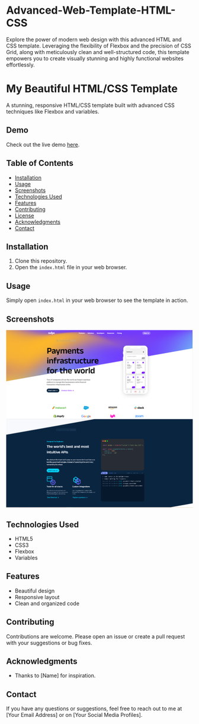 # Advanced-Web-Template-HTML-CSS

Explore the power of modern web design with this advanced HTML and CSS template. Leveraging the flexibility of Flexbox and the precision of CSS Grid, along with meticulously clean and well-structured code, this template empowers you to create visually stunning and highly functional websites effortlessly.

# My Beautiful HTML/CSS Template

A stunning, responsive HTML/CSS template built with advanced CSS techniques like Flexbox and variables.

## Demo

Check out the live demo [here](https://your-demo-link.com).

## Table of Contents

- [Installation](#installation)
- [Usage](#usage)
- [Screenshots](#screenshots)
- [Technologies Used](#technologies-used)
- [Features](#features)
- [Contributing](#contributing)
- [License](#license)
- [Acknowledgments](#acknowledgments)
- [Contact](#contact)

## Installation

1. Clone this repository.
2. Open the `index.html` file in your web browser.

## Usage

Simply open `index.html` in your web browser to see the template in action.

## Screenshots

![Screenshot 1](/Capture.PNG)
![Screenshot 2](/Capture2.PNG)

## Technologies Used

- HTML5
- CSS3
- Flexbox
- Variables

## Features

- Beautiful design
- Responsive layout
- Clean and organized code

## Contributing

Contributions are welcome. Please open an issue or create a pull request with your suggestions or bug fixes.

## Acknowledgments

- Thanks to [Name] for inspiration.

## Contact

If you have any questions or suggestions, feel free to reach out to me at [Your Email Address] or on [Your Social Media Profiles].
